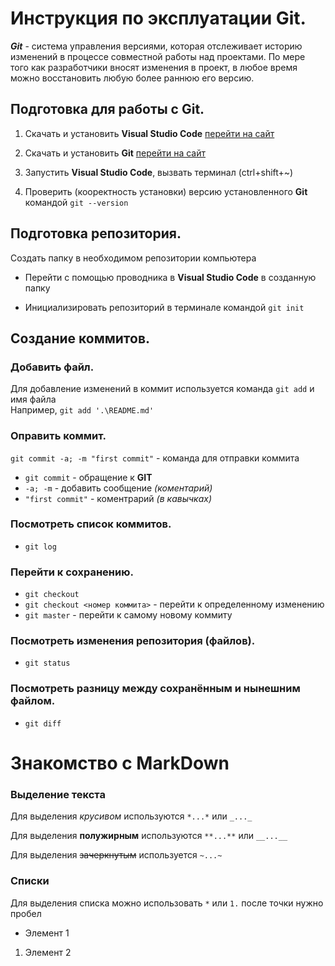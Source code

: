 # Инструкция по эксплуатации Git.

__*Git*__ - cистема управления версиями, которая отслеживает историю изменений в процессе совместной работы над проектами. По мере того как разработчики вносят изменения в проект, в любое время можно восстановить любую более раннюю его версию.

## Подготовка для работы с Git.

1. Скачать и установить **Visual Studio Code** [перейти на сайт](https://code.visualstudio.com/)

2. Скачать и установить **Git** [перейти на сайт](https://git-scm.com/downloads)

3. Запустить **Visual Studio Code**, вызвать терминал (ctrl+shift+~)

4. Проверить (кооректность установки) версию установленного **Git** командой ```git --version``` 

## Подготовка репозитория.

Создать папку в необходимом репозитории компьютера

* Перейти с помощью проводника в **Visual Studio Code** в созданную папку

* Инициализировать репозиторий в терминале командой ```git init```

## Создание коммитов.

### Добавить файл.

Для добавление изменений в коммит используется команда ```git add``` и имя файла<br>
Например, ```git add '.\README.md'```

### Оправить коммит.

```git commit -a; -m "first commit"``` - команда для отправки коммита<br>
* ```git commit``` - обращение к **GIT**
* ```-a; -m``` - добавить сообщение *(коментарий)*
* ```"first commit"``` - коментрарий *(в кавычках)*

### Посмотреть список коммитов.

* ```git log``` 

### Перейти к сохранению.

* ```git checkout``` 
* ```git checkout <номер коммита>``` - перейти к определенному изменению
* ```git master``` - перейти к самому новому коммиту

### Посмотреть изменения репозитория (файлов).

* ```git status```

### Посмотреть разницу между сохранённым и нынешним файлом.

* ```git diff```

# Знакомство с MarkDown

### Выделение текста

Для выделения *крусивом* используются ```*...*``` или ```_..._```

Для выделения **полужирным** используются ```**...**``` или ```__...__```

Для выделения ~~зачеркнутым~~ используется ```~...~```

### Списки

Для выделения списка можно использовать ```*``` или ```1.``` после точки нужно пробел<br>
* Элемент 1
1. Элемент 2
